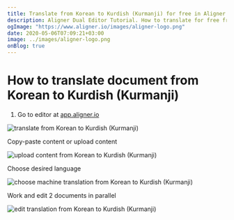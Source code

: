 ```yaml
---
title: Translate from Korean to Kurdish (Kurmanji) for free in Aligner Editor
description: Aligner Dual Editor Tutorial. How to translate for free from Korean to Kurdish (Kurmanji). Aligner is multilingual document management platform. 
ogImage: "https://www.aligner.io/images/aligner-logo.png"
date: 2020-05-06T07:09:21+03:00
image: ../images/aligner-logo.png
onBlog: true
---
```


# How to translate document from Korean to Kurdish (Kurmanji)

1. Go to editor at [app.aligner.io](https://app.aligner.io "Aligner App web page")

![translate from Korean to Kurdish (Kurmanji)](../aligner-blank-editor.png "translate from Korean to Kurdish (Kurmanji)")

Copy-paste content or upload content

![upload content from Korean to Kurdish (Kurmanji)](../aligner-uploaded-document.png "upload content from Korean to Kurdish (Kurmanji)")

Choose desired language

![choose machine translation from Korean to Kurdish (Kurmanji)](../aligner-language-dropdown.png "choose machine translation from Korean to Kurdish (Kurmanji)")

Work and edit 2 documents in parallel

![edit translation from Korean to Kurdish (Kurmanji)](../aligner-double-sitded-editor.png "edit translation from Korean to Kurdish (Kurmanji)")

